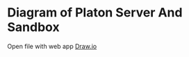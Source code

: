 # Diagram of Platon Server And Sandbox

Open file with web app [Draw.io](https://app.diagrams.net/)
 
